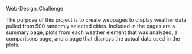 Web-Design_Challenge

The purpose of this project is to create webpages to display weather data pulled from 500 randomly selected cities. Included in the pages are a summary page, plots from each weather element that was analyzed, a comparisons page, and a page that displays the actual data used in the plots. 